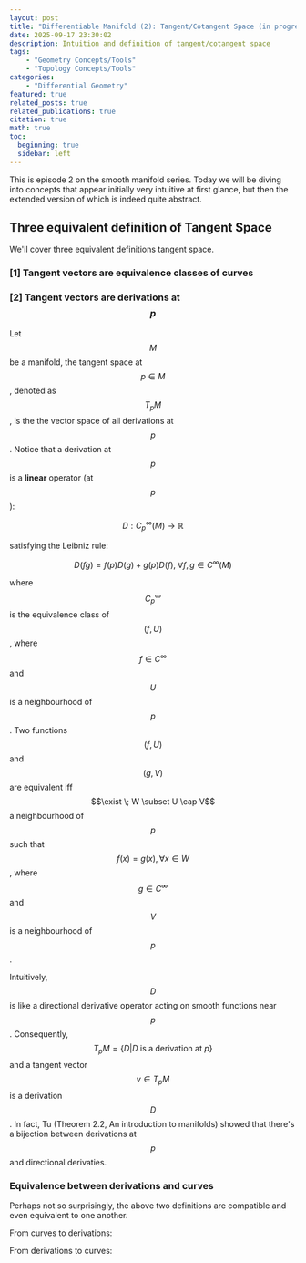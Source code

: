 ```yaml
---
layout: post
title: "Differentiable Manifold (2): Tangent/Cotangent Space (in progress)"
date: 2025-09-17 23:30:02
description: Intuition and definition of tangent/cotangent space
tags: 
    - "Geometry Concepts/Tools"
    - "Topology Concepts/Tools"
categories: 
    - "Differential Geometry"
featured: true
related_posts: true
related_publications: true
citation: true
math: true
toc:
  beginning: true
  sidebar: left
---
```


This is episode 2 on the smooth manifold series. Today we will be diving into concepts that appear initially very intuitive at first glance, but then the extended version of which is indeed quite abstract. 

## Three equivalent definition of Tangent Space
We'll cover three equivalent definitions tangent space. 

### [1] Tangent vectors are equivalence classes of curves


### [2] Tangent vectors are derivations at $$p$$
Let $$M$$ be a manifold, the tangent space at $$p \in M$$, denoted as $$T_pM$$, is the the vector space of all derivations at $$p$$. Notice that a derivation at $$p$$ is a __linear__ operator (at $$p$$):

$$
D: C^{\infty}_{p}(M) \rightarrow \mathbb{R}
$$

satisfying the Leibniz rule:

$$
D(fg) = f(p)D(g) + g(p)D(f), \; \forall f, g \in C^{\infty}(M)
$$

where $$C^{\infty}_{p}$$ is the equivalence class of $$(f, U)$$, where $$f \in C^{\infty}$$ and $$U$$ is a neighbourhood of $$p$$. Two functions $$(f, U)$$ and $$(g, V)$$ are equivalent iff $$\exist \; W \subset U \cap V$$ a neighbourhood of $$p$$ such that $$f(x) = g(x),  \forall x \in W$$, where $$g \in C^{\infty}$$ and $$V$$ is a neighbourhood of $$p$$. 

Intuitively, $$D$$ is like a directional derivative operator acting on smooth functions near $$p$$. Consequently, $$T_p{M} = \{D | D \text{ is a derivation at } p \}$$ and a tangent vector $$v \in T_p{M}$$ is a derivation $$D$$. In fact, Tu (Theorem 2.2, An introduction to manifolds) showed that there's a bijection between derivations at $$p$$ and directional derivaties. 

### Equivalence between derivations and curves
Perhaps not so surprisingly, the above two definitions are compatible and even equivalent to one another. 

From curves to derivations:



From derivations to curves:


